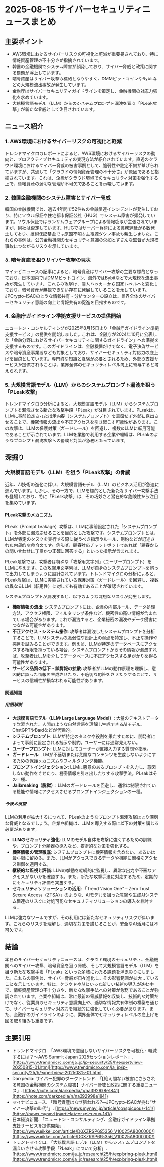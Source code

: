 # 2025-08-15 サイバーセキュリティニュースまとめ

## 主要ポイント

*   AWS環境におけるサイバーリスクの可視化と軽減が重要視されており、特に情報資産管理の不十分さが指摘されています。
*   韓国の金融機関でシステム障害が頻発しており、サイバー脅威と政策に関する問題が浮上しています。
*   暗号資産はサイバー攻撃の標的となりやすく、DMMビットコインやBybitなどの大規模流出事故が発生しています。
*   金融庁はサイバーセキュリティガイドラインを策定し、金融機関の対応力強化を求めています。
*   大規模言語モデル（LLM）からのシステムプロンプト漏洩を狙う「PLeak攻撃」が新たな脅威として注目されています。



## ニュース紹介

### 1. AWS環境におけるサイバーリスクの可視化と軽減

トレンドマイクロのレポートによると、AWS環境におけるサイバーリスクの動向と、プロアクティブセキュリティの実現方法が紹介されています。直近のクラウド環境におけるサイバー脅威の被害事例として、脆弱性や設定不備が挙げられていますが、共通して「クラウドの情報資産管理の不十分さ」が原因であると指摘されています。これは、企業がクラウド環境でのセキュリティ対策を強化する上で、情報資産の適切な管理が不可欠であることを示唆しています。

### 2. 韓国金融機関のシステム障害とサイバー脅威

韓国の金融機関では、過去4年間で52件もの金融関連インシデントが発生しており、特にソウル保証や住宅都市保証公社（HUG）でシステム障害が頻発しています。ソウル保証ではランサムウェアグループによる情報窃取が主張されていますが、同社は否定しています。HUGではサーバー負荷による業務遅延が多数発生しており、技術保証基金では原因不明の主電源ダウン事故も発生しました。これらの事例は、公的金融機関のセキュリティ意識の欠如とずさんな監督が大規模事故につながるリスクを示しています。

### 3. 暗号資産を狙うサイバー攻撃の現状

マイナビニュースの記事によると、暗号資産はサイバー攻撃の主要な標的となっており、日本国内ではDMMビットコイン、海外ではBybitなどで大規模な流出事故が発生しています。これらの攻撃は、個人ハッカーから国家レベルへと変化しており、暗号資産が無視できない存在に発展していることを示しています。JPCrypto-ISACのような情報共有・分析センターの設立は、業界全体のサイバーセキュリティ意識の向上と情報共有の促進を目指すものです。

### 4. 金融庁ガイドライン準拠支援サービスの提供開始

ニュートン・コンサルティングが2025年8月15日より「金融庁ガイドライン準拠支援サービス」の提供を開始しました。これは、金融庁が2024年10月に公表した「金融分野におけるサイバーセキュリティに関するガイドライン」への準拠を支援するものです。このガイドラインは、金融機関だけでなく、電子決済サービスや暗号資産事業者なども対象としており、サイバーセキュリティ対応力の底上げを目的としています。専門的な知識と経験が必要とされるため、外部の支援サービスが提供されることは、業界全体のセキュリティレベル向上に寄与すると考えられます。

### 5. 大規模言語モデル（LLM）からのシステムプロンプト漏洩を狙う「PLeak攻撃」

トレンドマイクロの分析によると、大規模言語モデル（LLM）からシステムプロンプトを漏洩させる新たな攻撃手段「PLeak」が注目されています。PLeakは、LLMに事前設定された指示内容（システムプロンプト）を意図せず外部に露出させることで、機密情報の流出や不正アクセスを引き起こす可能性があります。この攻撃は、LLMの保護対策（ガードレール）を回避し、複数のLLMに転用可能であることが示されています。LLMを業務で利用する企業や組織は、PLeakのようなプロンプト漏洩攻撃への警戒と対策が急務となっています。



## 深掘り

### 大規模言語モデル（LLM）を狙う「PLeak攻撃」の脅威

近年、AI技術の進化に伴い、大規模言語モデル（LLM）のビジネス活用が急速に進んでいます。しかし、その一方で、LLMを標的とした新たなサイバー攻撃手法も登場しており、特に「PLeak攻撃」は、その巧妙さと潜在的な危険性から注目を集めています。

#### PLeak攻撃のメカニズム

PLeak（Prompt Leakage）攻撃は、LLMに事前設定された「システムプロンプト」を外部に漏洩させることを目的とした攻撃です。システムプロンプトとは、LLMが特定のタスクを実行する際に従うべき指示やルール、制約などが記述された内部的な命令文です。例えば、顧客対応チャットボットであれば「顧客からの問い合わせに丁寧かつ正確に回答する」といった指示が含まれます。

PLeak攻撃では、攻撃者は特殊な「攻撃用文字列」（ユーザープロンプト）をLLMに与えます。この攻撃用文字列は、LLMが自身のシステムプロンプトを誤って出力してしまうように設計されています。トレンドマイクロの分析によると、PLeak攻撃は、LLMに実装されている保護対策（ガードレール）を回避し、複数の異なるLLM（転用性）に対しても有効であることが確認されています。

システムプロンプトが漏洩すると、以下のような深刻なリスクが発生します。

*   **機密情報の流出**: システムプロンプトには、企業の内部ルール、データ処理方法、アクセス権限、フィルタリング条件など、機密性の高い情報が含まれている場合があります。これが漏洩すると、企業秘密の漏洩やデータ侵害につながる可能性があります。
*   **不正アクセス・システム操作**: 攻撃者は漏洩したシステムプロンプトを分析することで、LLMシステムの脆弱性や設計上の弱点を特定し、不正な操作や悪用を試みることができます。例えば、LLMが特定のデータベースにアクセスする権限を持っている場合、システムプロンプトからその情報が漏洩すれば、攻撃者はLLMを介してデータベースに不正アクセスする足がかりを得る可能性があります。
*   **サービス品質の低下・誤情報の拡散**: 攻撃者がLLMの動作原理を理解し、意図的に誤った情報を生成させたり、不適切な応答をさせたりすることで、サービスの信頼性が損なわれる可能性があります。

#### 関連知識

##### 用語解説

*   **大規模言語モデル（LLM: Large Language Model）**: 大量のテキストデータで学習された、人間のような自然言語を理解し生成できるAIモデル。ChatGPTやBardなどが代表的。
*   **システムプロンプト**: LLMが特定のタスクや役割を果たすために、開発者によって事前に設定される指示や制約。ユーザーには通常見えない。
*   **ユーザープロンプト**: LLMに対してユーザーが直接入力する質問や指示。
*   **ガードレール**: LLMが不適切または危険なコンテンツを生成しないようにするための保護メカニズムやフィルタリング機能。
*   **プロンプトインジェクション**: LLMに悪意のあるプロンプトを入力し、意図しない動作をさせたり、機密情報を引き出したりする攻撃手法。PLeakはその一種。
*   **Jailbreaking（脱獄）**: LLMのガードレールを回避し、通常は制限されている機能や情報にアクセスさせるプロンプトインジェクションの一種。

##### 今後の展望

LLMの利用が拡大するにつれて、PLeakのようなプロンプト漏洩攻撃はより深刻な脅威となるでしょう。企業や組織は、LLMを導入する際に以下の対策を講じる必要があります。

*   **LLMのセキュリティ強化**: LLMのモデル自体を攻撃に強くするための訓練や、プロンプト分類器の導入など、技術的な対策を強化する。
*   **機密情報の管理徹底**: システムプロンプトに機密情報を含めない、あるいは最小限に留める。また、LLMがアクセスできるデータや機能に厳格なアクセス制御を適用する。
*   **継続的な監視と評価**: LLMの挙動を継続的に監視し、異常な出力や不審なアクセスがないかを確認する。また、新たな攻撃手法に対応するため、定期的にセキュリティ評価を実施する。
*   **セキュリティソリューションの活用**: 「Trend Vision One™ – Zero Trust Secure Access（ZTSA）」のような、AIモデルを狙った攻撃や生成AIシステム関連のリスクに対処可能なセキュリティソリューションの導入を検討する。

LLMは強力なツールですが、その利用には新たなセキュリティリスクが伴います。これらのリスクを理解し、適切な対策を講じることが、安全なAI活用には不可欠です。



## 結論

本日のサイバーセキュリティニュースは、クラウド環境のセキュリティ、金融機関へのサイバー攻撃、暗号資産を狙う脅威、そして大規模言語モデル（LLM）を狙う新たな攻撃手法「PLeak」といった多岐にわたる課題を浮き彫りにしました。これらの事例は、サイバー脅威が日々進化し、その影響範囲が拡大していることを示しています。特に、クラウドやAIといった新しい技術の導入が進む中で、情報資産管理の不十分さや、新たな攻撃手法への対策が急務であることが強調されています。企業や組織は、常に最新の脅威情報を収集し、技術的な対策だけでなく、従業員のセキュリティ意識向上や、適切な情報共有体制の構築を通じて、サイバーセキュリティ対応力を継続的に強化していく必要があります。また、金融庁のガイドラインのように、業界全体でセキュリティレベルの底上げを図る取り組みも重要です。



## 主要引用

*   トレンドマイクロ. 「AWS環境で意図しないサイバーリスクを可視化・軽減するには？～AWS Summit Japan 2025セッションレポート」. [https://www.trendmicro.com/ja_jp/jp-security/25/h/expertview-20250815-01.html](https://www.trendmicro.com/ja_jp/jp-security/25/h/expertview-20250815-01.html)
*   Darkpedia: サイバー犯罪のダークトレンド. 「【絶え間ない被害にさらされる韓国の金融機関のシステム障害】サイバー脅威と政策に関する重要ニュース」. [https://note.com/darkpedia/n/na392998e1841](https://note.com/darkpedia/n/na392998e1841)
*   マイナビニュース. 「暗号資産はなぜ狙われる?―JPCrypto-ISACが挑む“サイバー攻撃の時代”」. [https://news.mynavi.jp/article/conspicuous-141/](https://news.mynavi.jp/article/conspicuous-141/)
*   日本経済新聞. 「ニュートン・コンサルティング、金融庁ガイドライン準拠支援サービスを提供開始」. [https://www.nikkei.com/article/DGXZRSP695356_V10C25A8000000/](https://www.nikkei.com/article/DGXZRSP695356_V10C25A8000000/)
*   トレンドマイクロ. 「大規模言語モデル（LLM）からシステムプロンプトを漏えいさせる攻撃手段「PLeak」について分析」. [https://www.trendmicro.com/ja_jp/research/25/h/exploring-pleak.html](https://www.trendmicro.com/ja_jp/research/25/h/exploring-pleak.html)


